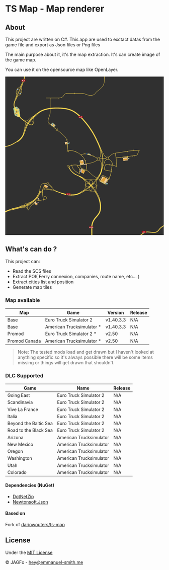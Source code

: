 # TS Map - Map renderer

## About

This project are written on C#. This app are used to exctact datas from the game file and export as Json files or Png files

The main purpose about it, it's the map extraction. It's can create image of the game map.

You can use it on the opensource map like OpenLayer.

![Plop](docs/preview.png)


## What's can do ?

This project can: 

- Read the SCS files
- Extract POI( Ferry connexion, companies, route name, etc... )
- Extract cities list and position
- Generate map tiles

### Map available

|Map|Game|Version|Release|
|---|---|---|---|
|Base|Euro Truck Simulator 2|v1.40.3.3|N/A|
|Base|American Trucksimulator *|v1.40.3.3|N/A|
|Promod|Euro Truck Simulator 2 *|v2.50|N/A|
|Promod Canada|American Trucksimulator *|v2.50|N/A|

> Note: The tested mods load and get drawn but I haven't looked at anything specific so it's always possible there will be some items missing or things will get drawn that shouldn't.

### DLC Supported

|Game|Name|Release|
|---|---|---|
|Going East|Euro Truck Simulator 2|N/A|
|Scandinavia|Euro Truck Simulator 2|N/A|
|Vive La France|Euro Truck Simulator 2|N/A|
|Italia|Euro Truck Simulator 2|N/A|
|Beyond the Baltic Sea|Euro Truck Simulator 2|N/A|
|Road to the Black Sea|Euro Truck Simulator 2|N/A|
|Arizona|American Trucksimulator|N/A|
|New Mexico|American Trucksimulator|N/A|
|Oregon|American Trucksimulator|N/A|
|Washington|American Trucksimulator|N/A|
|Utah|American Trucksimulator|N/A|
|Colorado|American Trucksimulator|N/A|


#### Dependencies (NuGet)
- [DotNetZip](https://www.nuget.org/packages/DotNetZip/)
- [Newtonsoft.Json](https://www.nuget.org/packages/Newtonsoft.Json)

#### Based on
Fork of [dariowouters/ts-map](https://github.com/dariowouters/ts-mapp)

## License
Under the [MIT License](LICENSE)

© JAGFx - hey@emmanuel-smith.me
